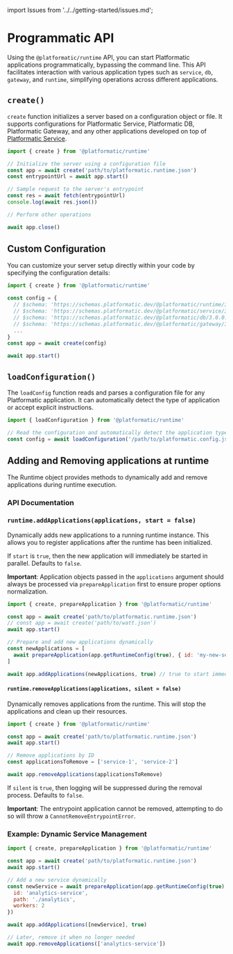 import Issues from '../../getting-started/issues.md';

# Programmatic API

Using the `@platformatic/runtime` API, you can start Platformatic applications programmatically, bypassing the command line. This API facilitates interaction with various application types such as `service`, `db`, `gateway`, and `runtime`, simplifying operations across different applications.

## `create()`

`create` function initializes a server based on a configuration object or file. It supports configurations for Platformatic Service, Platformatic DB, Platformatic Gateway, and any other applications developed on top of [Platformatic Service](../service/programmatic.md).

```js
import { create } from '@platformatic/runtime'

// Initialize the server using a configuration file
const app = await create('path/to/platformatic.runtime.json')
const entrypointUrl = await app.start()

// Sample request to the server's entrypoint
const res = await fetch(entrypointUrl)
console.log(await res.json())

// Perform other operations

await app.close()
```

## Custom Configuration

You can customize your server setup directly within your code by specifying the configuration details:

```js
import { create } from '@platformatic/runtime'

const config = {
  // $schema: 'https://schemas.platformatic.dev/@platformatic/runtime/3.0.0.json',
  // $schema: 'https://schemas.platformatic.dev/@platformatic/service/3.0.0.json',
  // $schema: 'https://schemas.platformatic.dev/@platformatic/db/3.0.0.json',
  // $schema: 'https://schemas.platformatic.dev/@platformatic/gateway/3.0.0.json'
  ...
}
const app = await create(config)

await app.start()
```

## `loadConfiguration()`

The `loadConfig` function reads and parses a configuration file for any Platformatic application. It can automatically detect the type of application or accept explicit instructions.

```js
import { loadConfiguration } from '@platformatic/runtime'

// Read the configuration and automatically detect the application type.
const config = await loadConfiguration('/path/to/platformatic.config.json')
```

## Adding and Removing applications at runtime

The Runtime object provides methods to dynamically add and remove applications during runtime execution.

### API Documentation

### `runtime.addApplications(applications, start = false)`

Dynamically adds new applications to a running runtime instance. This allows you to register applications after the runtime has been initialized.

If `start` is `true`, then the new application will immediately be started in parallel. Defaults to `false`.

**Important**: Application objects passed in the `applications` argument should always be processed via `prepareApplication` first to ensure proper options normalization.

```js
import { create, prepareApplication } from '@platformatic/runtime'

const app = await create('path/to/platformatic.runtime.json')
// const app = await create('path/to/watt.json')
await app.start()

// Prepare and add new applications dynamically
const newApplications = [
  await prepareApplication(app.getRuntimeConfig(true), { id: 'my-new-service', path: './new-service' })
]

await app.addApplications(newApplications, true) // true to start immediately
```

#### `runtime.removeApplications(applications, silent = false)`

Dynamically removes applications from the runtime. This will stop the applications and clean up their resources.

```js
import { create } from '@platformatic/runtime'

const app = await create('path/to/platformatic.runtime.json')
await app.start()

// Remove applications by ID
const applicationsToRemove = ['service-1', 'service-2']

await app.removeApplications(applicationsToRemove)
```

If `silent` is `true`, then logging will be suppressed during the removal process. Defaults to `false`.

**Important**: The entrypoint application cannot be removed, attempting to do so will throw a `CannotRemoveEntrypointError`.

### Example: Dynamic Service Management

```js
import { create, prepareApplication } from '@platformatic/runtime'

const app = await create('path/to/platformatic.runtime.json')
await app.start()

// Add a new service dynamically
const newService = await prepareApplication(app.getRuntimeConfig(true), {
  id: 'analytics-service',
  path: './analytics',
  workers: 2
})

await app.addApplications([newService], true)

// Later, remove it when no longer needed
await app.removeApplications(['analytics-service'])
```

<Issues />
